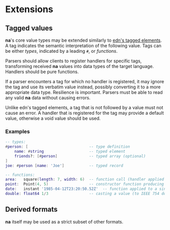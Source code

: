 # Extensions

## Tagged values

**na**'s core value types may be extended similarly to [edn's tagged elements](https://github.com/edn-format/edn/#tagged-elements). A tag indicates the semantic interpretation of the following value. Tags can be either _types_, indicated by a leading `#`, or _functions_.

Parsers should allow clients to register handlers for specific tags, transforming received **na** values into data types of the target language. Handlers should be pure functions.

If a parser encounters a tag for which no handler is registered, it may ignore the tag and use its verbatim value instead, possibly converting it to a more appropriate data type. Resilience is important. Parsers must be able to read any valid **na** data without causing errors.

Unlike edn's tagged elements, a tag that is not followed by a value must not cause an error. A handler that is registered for the tag may provide a default value, otherwise a void value should be used.

### Examples

```lua
-- types:
#person: [                           -- type definition
    name: #string                    -- typed element
    friends?: [#person]              -- typed array (optional)
]
joe: #person [name: 'Joe']           -- typed record

-- functions:
area:   square(length: 7, width: 6)  -- function call (handler applied to arguments)
point:  Point(4, 5)                  -- constructor function producing a value
date:   instant '1985-04-12T23:20:50.52Z'  -- function applied to a single argument (RFC 3339 timestamp)
double: float64 1/3                  -- casting a value (to IEEE 754 double-precision float)
```

## Derived formats

**na** itself may be used as a strict subset of other formats.
